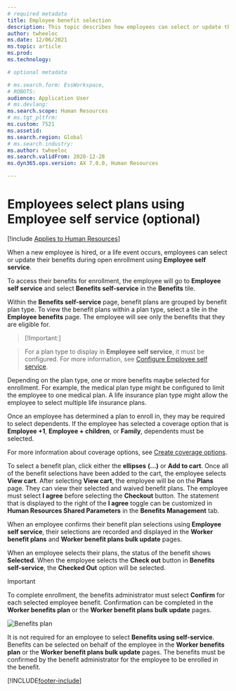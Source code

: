 ```yaml
---
# required metadata
title: Employee benefit selection
description: This topic describes how employees can select or update their benefits.
author: twheeloc
ms.date: 12/06/2021
ms.topic: article
ms.prod: 
ms.technology: 

# optional metadata

# ms.search.form: EssWorkspace, 
# ROBOTS: 
audience: Application User
# ms.devlang: 
ms.search.scope: Human Resources
# ms.tgt_pltfrm: 
ms.custom: 7521
ms.assetid: 
ms.search.region: Global
# ms.search.industry: 
ms.author: twheeloc
ms.search.validFrom: 2020-12-28
ms.dyn365.ops.version: AX 7.0.0, Human Resources

---
```


# Employees select plans using Employee self service (optional)

[!include [Applies to Human Resources](../includes/applies-to-hr.md)]

When a new employee is hired, or a life event occurs, employees can select or update their benefits during open enrollment using **Employee self service**.

To access their benefits for enrollment, the employee will go to **Employee self service** and select **Benefits self-service** in the **Benefits** tile.

Within the **Benefits self-service** page, benefit plans are grouped by benefit plan type. To view the benefit plans within a plan type, select a tile in the 
**Employee benefits** page. The employee will see only the benefits that they are eligible for.

> [!Important:]

> For a plan type to display in **Employee self service**, it must be configured. For more information, see [Configure Employee self service](/hr-benefits-setup-employee-self-service.md).

Depending on the plan type, one or more benefits maybe selected for enrollment. For example, the medical plan type might be configured to limit the employee to one medical plan.
A life insurance plan type might allow the employee to select multiple life insurance plans.

Once an employee has determined a plan to enroll in, they may be required to select dependents. If the employee has selected a coverage option that is **Employee +1**, 
**Employee + children**, or **Family**, dependents must be selected. 

For more information about coverage options, see [Create coverage options](/hr-benefits-setup-coverage-options.md).

To select a benefit plan, click either the **ellipses** **(…)** or **Add to cart**. Once all of the benefit selections have been added to the cart, 
the employee selects **View cart**. After selecting **View cart**, the employee will be on the **Plans** page. They can view their selected and waived benefit plans. 
The employee must select **I agree** before selecting the **Checkout** button. The statement that is displayed to the right of the **I agree** toggle can be 
customized in **Human Resources Shared Parameters** in the **Benefits Management** tab.

When an employee confirms their benefit plan selections using **Employee self service**, their selections are recorded and displayed in the **Worker benefit plans** and 
**Worker benefit plans bulk update** pages.

When an employee selects their plans, the status of the benefit shows **Selected**. When the employee selects the **Check out** button in **Benefits self-service**, 
the **Checked Out** option will be selected.

> [!IMPORTANT]
> To complete enrollment, the benefits administrator must select **Confirm** for each selected employee benefit. Confirmation can be 
> completed in the **Worker benefits plan** or the **Worker benefit plans bulk update** pages.

![Benefits plan](.media/image1.png)

It is not required for an employee to select **Benefits using self-service**. Benefits can be selected on behalf of the employee in the **Worker benefits plan** or 
the **Worker benefit plans bulk update** pages. The benefits must be confirmed by the benefit administrator for the employee to be enrolled in the benefit.

[!INCLUDE[footer-include](../includes/footer-banner.md)]

